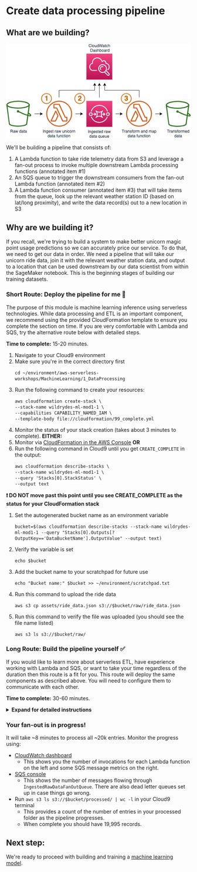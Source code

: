 # Create data processing pipeline

## What are we building?
![Architecture diagram](assets/WildRydesML_1.png)

We'll be building a pipeline that consists of:

1. A Lambda function to take ride telemetry data from S3 and leverage a fan-out process to invoke multiple downstream Lambda processing functions (annotated item #1)
1. An SQS queue to trigger the downstream consumers from the fan-out Lambda function (annotated item #2)
1. A Lambda function consumer (annotated item #3) that will take items from the queue, look up the relevant weather station ID (based on lat/long proximity), and write the data record(s) out to a new location in S3

## Why are we building it?
If you recall, we're trying to build a system to make better unicorn magic point usage predictions so we can accurately price our service.  To do that, we need to get our data in order.  We need a pipeline that will take our unicorn ride data, join it with the relevant weather station data, and output to a location that can be used downstream by our data scientist from within the SageMaker notebook.  This is the beginning stages of building our training datasets.

### Short Route: Deploy the pipeline for me :see_no_evil:

The purpose of this module is machine learning inference using serverless technologies. While data processing and ETL is an important component, we recommend using the provided CloudFormation template to ensure you complete the section on time. If you are very comfortable with Lambda and SQS, try the alternative route below with detailed steps.

**Time to complete:** 15-20 minutes.

1. Navigate to your Cloud9 environment
1. Make sure you're in the correct directory first
    ```
    cd ~/environment/aws-serverless-workshops/MachineLearning/1_DataProcessing
    ```
1. Run the following command to create your resources:
    ```
    aws cloudformation create-stack \
    --stack-name wildrydes-ml-mod1-1 \
    --capabilities CAPABILITY_NAMED_IAM \
    --template-body file://cloudformation/99_complete.yml
    ```
1. Monitor the status of your stack creation (takes about 3 minutes to complete). **EITHER:**
  1. Monitor via [CloudFormation in the AWS Console](https://console.aws.amazon.com/cloudformation) **OR**
  1. Run the following command in Cloud9 until you get `CREATE_COMPLETE` in the output:
      ```
      aws cloudformation describe-stacks \
      --stack-name wildrydes-ml-mod1-1 \
      --query 'Stacks[0].StackStatus' \
      --output text
      ```
  **:heavy_exclamation_mark: DO NOT move past this point until you see CREATE_COMPLETE as the status for your CloudFormation stack**
1. Set the autogenerated bucket name as an environment variable
    ```
    bucket=$(aws cloudformation describe-stacks --stack-name wildrydes-ml-mod1-1 --query "Stacks[0].Outputs[?OutputKey=='DataBucketName'].OutputValue" --output text)
    ```
1. Verify the variable is set
    ```
    echo $bucket
    ```
1. Add the bucket name to your scratchpad for future use
    ```
    echo "Bucket name:" $bucket >> ~/environment/scratchpad.txt
    ```
1. Run this command to upload the ride data
    ```
    aws s3 cp assets/ride_data.json s3://$bucket/raw/ride_data.json
    ```
1. Run this command to verify the file was uploaded (you should see the file name listed)
    ```
    aws s3 ls s3://$bucket/raw/
    ```

### Long Route: Build the pipeline yourself :white_check_mark:

If you would like to learn more about serverless ETL, have experience working with Lambda and SQS, or want to take your time regardless of the duration then this route is a fit for you. This route will deploy the same components as described above. You will need to configure them to communicate with each other.

**Time to complete:** 30-60 minutes.

<details>
<summary><strong>Expand for detailed instructions</strong></summary><p>

### Step 1: Create an S3 Bucket
This is where your data will live before, during, and after formatting. It's also where your machine learning model will output to.

We recommend creating a file in Cloud9 where you can compile a few values. If you follow our detailed instructions, the file will be created for you in the home directory. If you want attempt the steps on your own, we recommend creating the file in your home directory to match our convention. In the end, the file will have the following values:
1. Your bucket name
1. The URL for your SQS queue
1. The Amazon Resource Name (ARN) for your SQS queue

<details>
<summary>Create an S3 bucket with a globally unique name and save the name to a scratchpad.txt file that we will use later. (Expand for detailed instructions)</summary><p>

1. Navigate to your Cloud9 environment
1. Run this command to set your desired bucket name as an environment variable (Replacing YOUR_BUCKET_NAME with your desired bucket name)
    ```
    bucket="YOUR_BUCKET_NAME"
    ```
1. Run this command to create your bucket
    ```
    aws s3 mb s3://$bucket
    ```
1. If the above command is successful, run the following command. If you get an error, your bucket name is likely already taken. Repeat these steps with a new name.
    ```
    echo "Bucket name:" $bucket >> ~/environment/scratchpad.txt
    ```
1. Run this command to verify your bucket was created successfully
    ```
    aws s3 ls s3://$bucket
    # If you don't see an error you're good.
    ```
</p></details>

### Step 2: Create an SQS queue for fan-out
Our vehicle fleet generates ride data in a single, massive .json file, [ride_data.json](assets/ride_data.json). Feel free to check it out.  It includes the raw ride telemetry.  We need to split out the file into individual JSON entries, one for each ride data event entry.

To take advantage of the parallelism available with Lambda, we are going to fan-out each entry to a queue that will be picked up by individual Lambda functions.

<details>
<summary>Create an SQS queue and name it `IngestedRawDataFanOutQueue`. Save the queue URL and ARN to a `scratchpad.txt` file that we will use later. (Expand for detailed instructions)</summary><p>

1. Navigate to your Cloud9 environment
1. Make sure you're in the correct directory first
    ```
    cd ~/environment/aws-serverless-workshops/MachineLearning/1_DataProcessing
    ```
1. Run the following command to create your queue:
    ```
    aws sqs create-queue --queue-name IngestedRawDataFanOutQueue
    ```
1. Set the queue URL as an environment variable
    ```
    queue_url=$(aws sqs get-queue-url --queue-name IngestedRawDataFanOutQueue --output text)
    ```
1. Verify the queue URL is set and put the value in your scratchpad for future use
    ```
    echo $queue_url && echo "Queue URL: " $queue_url >> ~/environment/scratchpad.txt
    ```
1. Get the queue ARN and set it as an environment variable
    ```
    queue_arn=$(aws sqs get-queue-attributes --queue-url $queue_url --attribute-names QueueArn --query 'Attributes.QueueArn' --output text)
    ```
1. Verify the queue ARN is set and put the value in your scratchpad for future use
    ```
    echo $queue_arn && echo "Queue ARN: " $queue_arn >> ~/environment/scratchpad.txt
    ```
</p></details>


### Step 3: Create the Lambda functions

<details>
<summary>Create a CloudFormation stack from `cloudformation/1_lambda_functions.yml` named `wildrydes-ml-mod1-1`. (Expand for detailed instructions)</summary><p>

1. Navigate to your Cloud9 environment
1. Run the following command to create your Lambda functions
    ```
    # Command should be ran from /home/ec2-user/environment/aws-serverless-workshops/MachineLearning/1_DataProcessing in your cloud 9 environment
    # run `pwd` to see your current directory

    aws cloudformation create-stack \
        --stack-name wildrydes-ml-mod1-1 \
        --parameters ParameterKey=DataBucket,ParameterValue=$bucket \
        ParameterKey=IngestedRawDataFanOutQueueArn,ParameterValue=$queue_arn \
        --capabilities CAPABILITY_NAMED_IAM \
        --template-body file://cloudformation/1_lambda_functions.yml
    ```
1. Monitor the status of your stack creation. **EITHER:**
  1. Go to [CloudFormation in the AWS Console](https://console.aws.amazon.com/cloudformation) **OR**
  1. Run the following command in Cloud9 until you get `CREATE_COMPLETE` in the output:
      ```
      # Run this command to verify the stack was successfully created. You should expect to see "CREATE_COMPLETE".
      # If you see "CREATE_IN_PROGRESS", your stack is still being created. Wait and re-run the command.
      # If you see "ROLLBACK_COMPLETE", pause and see what went wrong.
      aws cloudformation describe-stacks \
          --stack-name wildrydes-ml-mod1-1 \
          --query "Stacks[0].StackStatus"
      ```
</p></details><br>

This gives you:
* Lambda function skeletons
* Dead Letter Queues (DLQ)
* IAM permissions
* CloudWatch dashboard

While these are necessary, they're not the focus of this part of the lab.  This is why we're creating them in a CloudFormation template for you.

**:heavy_exclamation_mark: DO NOT move past this point until you see CREATE_COMPLETE as the status for your CloudFormation stack**

### Step 4: Wire up the Lambda functions
The previous step gave you the foundation for the Lambda functions that will either be triggered by S3 events or SQS queues.  Now, you need to wire up the Lambda function to appropriate event sources and set the appropriate environment variables. We're going to use values from scratchpad.txt, so have that handy.

Expand each substep for detailed instructions.

<details>
<summary>1. Update OUTPUT_QUEUE environment variable for IngestUnicornRawDataFunction to your queue URL (in scratchpad.txt)</summary><p>

1. Open the [Lambda console](https://console.aws.amazon.com/lambda)
1. Open the function containing `IngestUnicornRawDataFunction` in the name
1. Scroll down and populate the `OUTPUT_QUEUE` key with the Queue URL value from your scratchpad
1. Click **Save**
</p></details>

<details>
<summary>2. Add a Lambda trigger to IngestUnicornRawDataFunction for your for your S3 bucket `raw/` prefix</summary><p>

1. Scroll up and click **Add trigger** in the Designer view
1. Select **S3**
1. Choose the data bucket you created
1. For the prefix, type `raw/`
1. Click **Add**

If the trigger won't save, make sure the S3 bucket does not have an identical active event ([Bucket](https://console.aws.amazon.com/s3) > Properties > Events).
</p></details>

<details>
<summary>3. Update OUTPUT_BUCKET environment variable for TransformAndMapDataFunction to your queue URL</summary><p>

1. Open the [Lambda console](https://console.aws.amazon.com/lambda)
1. Open the function containing  `TransformAndMapDataFunction` in the name
1. Scroll down and populate the `OUTPUT_BUCKET` key with the Bucket Name value from your scratchpad. Keep in mind, just provide the name of the data bucket you created earlier; it should not fully qualified.
1. Click **Save**
</p></details>

<details>
<summary>4. Add an SQS trigger to TransformAndMapDataFunction for your IngestedRawDataFanOutQueue queue</summary><p>

1. Scroll up and click **Add trigger** in the Designer view
2. Select **SQS**
3. Choose the `IngestedRawDataFanOutQueue` queue you created
4. Click **Add**
</p></details><br>

Let's recap what we created:
* Serverless data processing pipeline:
  1. A Lambda function that reads a large JSON file from S3 and places a message in a queue for each ride
  1. A queue able to buffer messages for each ride
  1. A Lambda function that picks up messages in the queue and matches the nearest weather station
    * Review the code for `TransformAndMapDataFunction`, the function is doing a lookup for the nearest weather station
* Preconfigured IAM role for the Lambda functions scoped to the appropriate services
* We also have a [CloudWatch dashboard](https://console.aws.amazon.com/cloudwatch/home?#dashboards:name=Wild_Rydes_Machine_Learning) to monitor progress!

### Step 5: Test your pipeline
It's time to upload our ride telemetry data into our pipeline.

<details>
<summary>Upload <code>assets/ride_data.json</code> into <code>YOUR_DATA_BUCKET/raw/</code> (Expand for detailed instructions)</summary><p>

1. In your Cloud9 terminal, run the following code:
    ```
    # Run this command to upload the ride data
    aws s3 cp assets/ride_data.json s3://$bucket/raw/ride_data.json

    # Run this command to verify the file was uploaded (you should see the file name listed)
    aws s3 ls s3://$bucket/raw/
    ```
</p></details>

</p></details>

### Your fan-out is in progress!

It will take ~8 minutes to process all ~20k entries. Monitor the progress using:
* [CloudWatch dashboard](https://console.aws.amazon.com/cloudwatch/home?#dashboards:name=Wild_Rydes_Machine_Learning)
  * This shows you the number of invocations for each Lambda function on the left and some SQS message metrics on the right.
* [SQS console](https://console.aws.amazon.com/sqs)
  * This shows the number of messages flowing through `IngestedRawDataFanOutQueue`. There are also dead letter queues set up in case things go wrong.
* Run `aws s3 ls s3://$bucket/processed/ | wc -l` in your Cloud9 terminal
  * This provides a count of the number of entries in your processed folder as the pipeline progresses.
  * When complete you should have 19,995 records.

## Next step:

We're ready to proceed with building and training a [machine learning model](../2_ModelBuilding).
